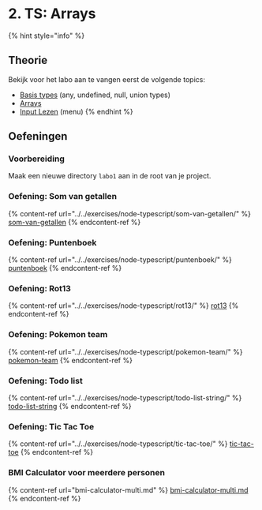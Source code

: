 # 2. TS: Arrays

{% hint style="info" %}
## Theorie

Bekijk voor het labo aan te vangen eerst de volgende topics:

* [Basis types](../../nodejs-+-typescript/type-systeem/basic-types.md) (any, undefined, null, union types)
* [Arrays](../../nodejs-+-typescript/type-systeem/arrays.md)
* [Input Lezen](../../nodejs-+-typescript/input-lezen.md) (menu)
{% endhint %}

## Oefeningen

### Voorbereiding

Maak een nieuwe directory `labo1` aan in de root van je project.

### Oefening: Som van getallen

{% content-ref url="../../exercises/node-typescript/som-van-getallen/" %}
[som-van-getallen](../../exercises/node-typescript/som-van-getallen/)
{% endcontent-ref %}

### Oefening: Puntenboek

{% content-ref url="../../exercises/node-typescript/puntenboek/" %}
[puntenboek](../../exercises/node-typescript/puntenboek/)
{% endcontent-ref %}

### Oefening: Rot13

{% content-ref url="../../exercises/node-typescript/rot13/" %}
[rot13](../../exercises/node-typescript/rot13/)
{% endcontent-ref %}

### Oefening: Pokemon team

{% content-ref url="../../exercises/node-typescript/pokemon-team/" %}
[pokemon-team](../../exercises/node-typescript/pokemon-team/)
{% endcontent-ref %}

### Oefening: Todo list

{% content-ref url="../../exercises/node-typescript/todo-list-string/" %}
[todo-list-string](../../exercises/node-typescript/todo-list-string/)
{% endcontent-ref %}

### Oefening: Tic Tac Toe

{% content-ref url="../../exercises/node-typescript/tic-tac-toe/" %}
[tic-tac-toe](../../exercises/node-typescript/tic-tac-toe/)
{% endcontent-ref %}

### BMI Calculator voor meerdere personen

{% content-ref url="bmi-calculator-multi.md" %}
[bmi-calculator-multi.md](bmi-calculator-multi.md)
{% endcontent-ref %}
